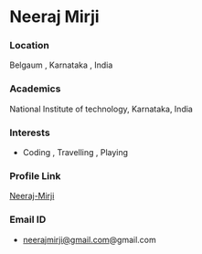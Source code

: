 # Neeraj Mirji

### Location

Belgaum , Karnataka , India

### Academics

National Institute of technology, Karnataka, India

### Interests

- Coding , Travelling , Playing


### Profile Link

[Neeraj-Mirji](https://github.com/Neeraj-Mirji)

### Email ID

- neerajmirji@gmail.com@gmail.com
